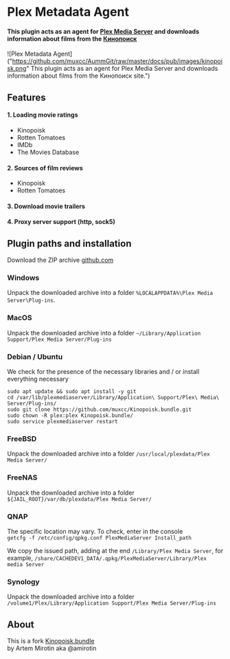 # Plex Metadata Agent
#### This plugin acts as an agent for [Plex Media Server](https://plex.tv) and downloads information about films from the [Кинопоиск](https://www.kinopoisk.ru/)

![Plex Metadata Agent]("https://github.com/muxcc/AummGit/raw/master/docs/pub/images/kinopoisk.png" This plugin acts as an agent for Plex Media Server and downloads information about films from the Кинопоиск site.")

## Features
#### 1. Loading movie ratings
+ Kinopoisk
+ Rotten Tomatoes
+ IMDb
+ The Movies Database
#### 2. Sources of film reviews
+ Kinopoisk
+ Rotten Tomatoes
#### 3. Download movie trailers
#### 4. Proxy server support (http, sock5)

## Plugin paths and installation
Download the ZIP archive [github.com](https://github.com/muxcc/Kinopoisk.bundle/archive/master.zip)

### Windows
Unpack the downloaded archive into a folder `%LOCALAPPDATA%\Plex Media Server\Plug-ins`.

### MacOS
Unpack the downloaded archive into a folder `~/Library/Application Support/Plex Media Server/Plug-ins`

### Debian / Ubuntu
We check for the presence of the necessary libraries and / or install everything necessary
```
sudo apt update && sudo apt install -y git
cd /var/lib/plexmediaserver/Library/Application\ Support/Plex\ Media\ Server/Plug-ins/
sudo git clone https://github.com/muxcc/Kinopoisk.bundle.git
sudo chown -R plex:plex Kinopoisk.bundle/
sudo service plexmediaserver restart
```
### FreeBSD
Unpack the downloaded archive into a folder `/usr/local/plexdata/Plex Media Server/`

### FreeNAS
Unpack the downloaded archive into a folder `${JAIL_ROOT}/var/db/plexdata/Plex Media Server/`

### QNAP
The specific location may vary. To check, enter in the console <br />
`getcfg -f /etc/config/qpkg.conf PlexMediaServer Install_path`

We copy the issued path, adding at the end `/Library/Plex Media Server`, for example, `/share/CACHEDEV1_DATA/.qpkg/PlexMediaServer/Library/Plex media Server`

### Synology
Unpack the downloaded archive into a folder `/volume1/Plex/Library/Application Support/Plex Media Server/Plug-ins`

## About
This is a fork [Kinopoisk.bundle](https://github.com/amirotin/Kinopoisk.bundle) <br />
by Artem Mirotin aka @amirotin
